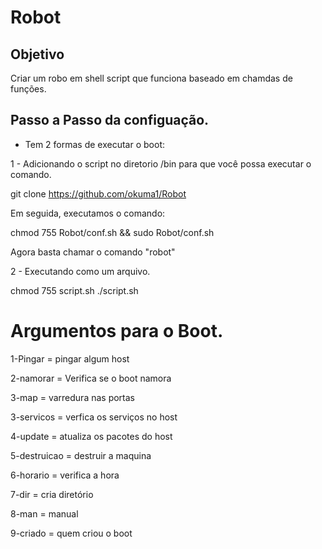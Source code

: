 # Robot

## Objetivo 
Criar um robo em shell script que funciona baseado em chamdas de funções.

## Passo a Passo da configuação.
- Tem 2 formas de executar o boot:

1 - Adicionando o script no diretorio /bin para que você possa executar o comando.

git clone https://github.com/okuma1/Robot

Em seguida, executamos o comando:

chmod 755 Robot/conf.sh && sudo Robot/conf.sh

Agora basta chamar o comando "robot"

2 - Executando como um arquivo.

chmod 755 script.sh
./script.sh


# Argumentos para o Boot.

1-Pingar = pingar algum host

2-namorar = Verifica se o boot namora

3-map = varredura nas portas

3-servicos = verfica os serviços no host

4-update = atualiza os pacotes do host

5-destruicao = destruir a maquina

6-horario = verifica a hora

7-dir = cria diretório

8-man = manual

9-criado = quem criou o boot
